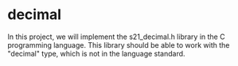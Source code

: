 # decimal
In this project, we will implement the s21_decimal.h library in the C programming language. This library should be able to work with the "decimal" type, which is not in the language standard.
